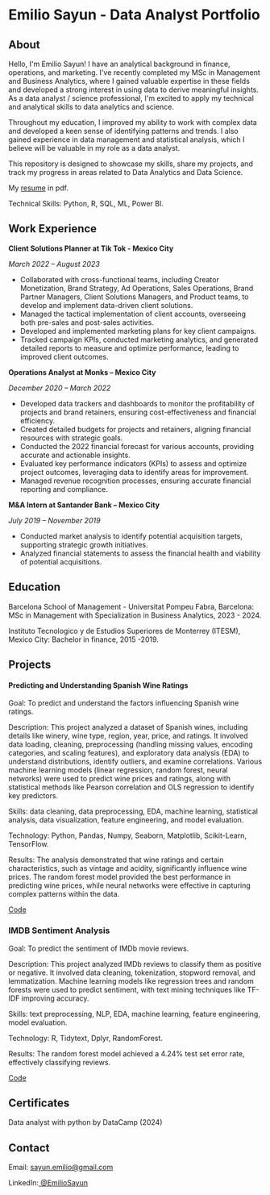 # Emilio Sayun - Data Analyst Portfolio

## About
Hello, I'm Emilio Sayun! I have an analytical background in finance, operations, and marketing. I've recently completed my MSc in Management and Business Analytics, where I gained valuable expertise in these fields and developed a strong interest in using data to derive meaningful insights. As a data analyst / science professional, I'm excited to apply my technical and analytical skills to data analytics and science.

Throughout my education, I improved my ability to work with complex data and developed a keen sense of identifying patterns and trends. I also gained experience in data management and statistical analysis, which I believe will be valuable in my role as a data analyst.

This repository is designed to showcase my skills, share my projects, and track my progress in areas related to Data Analytics and Data Science.

My [resume](Assets/Files/Resume.pdf) in pdf.

Technical Skills: Python, R, SQL, ML, Power BI.

## Work Experience
**Client Solutions Planner at Tik Tok - Mexico City**

_March 2022 – August 2023_

- Collaborated with cross-functional teams, including Creator Monetization, Brand Strategy, Ad Operations, Sales Operations, Brand Partner Managers, Client Solutions Managers, and Product teams, to develop and implement data-driven client solutions.
- Managed the tactical implementation of client accounts, overseeing both pre-sales and post-sales activities.
- Developed and implemented marketing plans for key client campaigns.
- Tracked campaign KPIs, conducted marketing analytics, and generated detailed reports to measure and optimize performance, leading to improved client outcomes.


**Operations Analyst at Monks – Mexico City**

_December 2020 – March 2022_

- Developed data trackers and dashboards to monitor the profitability of projects and brand retainers, ensuring cost-effectiveness and financial efficiency.
- Created detailed budgets for projects and retainers, aligning financial resources with strategic goals.
- Conducted the 2022 financial forecast for various accounts, providing accurate and actionable insights.
- Evaluated key performance indicators (KPIs) to assess and optimize project outcomes, leveraging data to identify areas for improvement.
- Managed revenue recognition processes, ensuring accurate financial reporting and compliance.


**M&A Intern at Santander Bank – Mexico City**

_July 2019 – November 2019_

- Conducted market analysis to identify potential acquisition targets, supporting strategic growth initiatives.
- Analyzed financial statements to assess the financial health and viability of potential acquisitions.

## Education
Barcelona School of Management - Universitat Pompeu Fabra, Barcelona: MSc in Management with Specialization in Business Analytics, 2023 - 2024.

Instituto Tecnologico y de Estudios Superiores de Monterrey (ITESM), Mexico City: Bachelor in finance, 2015 -2019.

## Projects
#### Predicting and Understanding Spanish Wine Ratings

Goal: To predict and understand the factors influencing Spanish wine ratings.

Description: This project analyzed a dataset of Spanish wines, including details like winery, wine type, region, year, price, and ratings. It involved data loading, cleaning, preprocessing (handling missing values, encoding categories, and scaling features), and exploratory data analysis (EDA) to understand distributions, identify outliers, and examine correlations. Various machine learning models (linear regression, random forest, neural networks) were used to predict wine prices and ratings, along with statistical methods like Pearson correlation and OLS regression to identify key predictors.

Skills: data cleaning, data preprocessing, EDA, machine learning, statistical analysis, data visualization, feature engineering, and model evaluation.

Technology: Python, Pandas, Numpy, Seaborn, Matplotlib, Scikit-Learn, TensorFlow.

Results: The analysis demonstrated that wine ratings and certain characteristics, such as vintage and acidity, significantly influence wine prices. The random forest model provided the best performance in predicting wine prices, while neural networks were effective in capturing complex patterns within the data.

[Code](https://github.com/esayun/Portfolio/blob/b3a49258506159104dbd21cf44c8182c961a84ba/Projects/Understanding_And_Predicting_Spanish_Wine_Ratings.pdf)

### IMDB Sentiment Analysis 

Goal: To predict the sentiment of IMDb movie reviews.

Description: This project analyzed IMDb reviews to classify them as positive or negative. It involved data cleaning, tokenization, stopword removal, and lemmatization. Machine learning models like regression trees and random forests were used to predict sentiment, with text mining techniques like TF-IDF improving accuracy.

Skills: text preprocessing, NLP, EDA, machine learning, feature engineering, model evaluation.

Technology: R, Tidytext, Dplyr, RandomForest.

Results: The random forest model achieved a 4.24% test set error rate, effectively classifying reviews.

[Code](https://github.com/esayun/Portfolio/blob/c8b75f97ad067ef7d297af8a13a6677b6661cf31/Projects/IMDB_Sentimen_Analysis.pdf)

## Certificates
Data analyst with python by DataCamp (2024)

## Contact
Email: sayun.emilio@gmail.com

LinkedIn:[ @EmilioSayun](https://www.linkedin.com/in/emiliosayun/)
